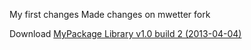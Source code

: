 My first changes
Made changes on mwetter fork

Download [MyPackage Library v1.0 build 2 (2013-04-04)](../../archive/v1.0_build2.zip)
